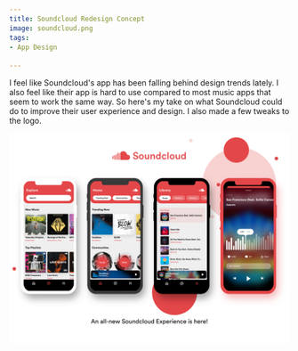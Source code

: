 ```yaml
---
title: Soundcloud Redesign Concept
image: soundcloud.png
tags:
- App Design

---
```

I feel like Soundcloud's app has been falling behind design trends lately.
I also feel like their app is hard to use compared to most music apps that seem to work the same way. So here's my take on what Soundcloud could do to improve their user experience and design.
I also made a few tweaks to the logo.

![Soundcloud App Design][soundcloud]

[soundcloud]: ../assets/img/soundcloud.png